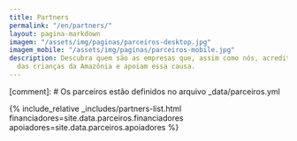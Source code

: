 ```yaml
---
title: Partners
permalink: "/en/partners/"
layout: pagina-markdown
imagem: "/assets/img/paginas/parceiros-desktop.jpg"
imagem_mobile: "/assets/img/paginas/parceiros-mobile.jpg"
description: Descubra quem são as empresas que, assim como nós, acreditam no empoderamento
  das crianças da Amazônia e apoiam essa causa.
---
```


[comment]: # Os parceiros estão definidos no arquivo _data/parceiros.yml

{% include_relative _includes/partners-list.html
  financiadores=site.data.parceiros.financiadores
  apoiadores=site.data.parceiros.apoiadores
%}